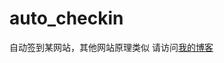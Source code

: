 # auto_checkin
自动签到某网站，其他网站原理类似
请访问[我的博客](http://blog.nwafulive.cn/2017/02/07/2017%E5%B9%B42%E6%9C%887%E6%97%A5python2%20%E7%88%AC%E8%99%AB%20%E8%87%AA%E5%8A%A8%E7%AD%BE%E5%88%B0/)
